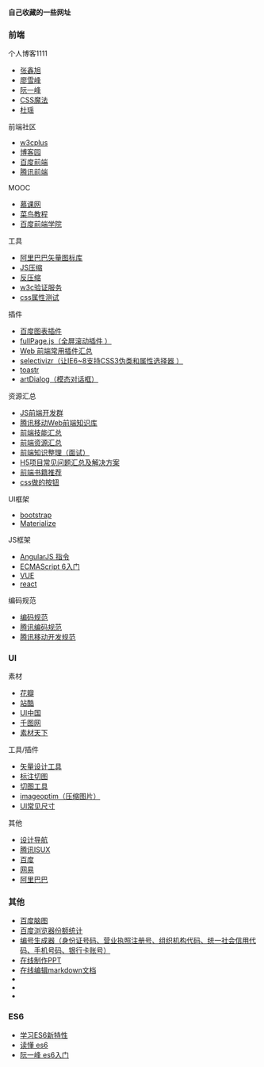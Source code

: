 
#### 自己收藏的一些网址 

### 前端

个人博客1111

* [张鑫旭](http://www.zhangxinxu.com/)
* [廖雪峰](http://www.liaoxuefeng.com/)
* [阮一峰](http://www.ruanyifeng.com/)
* [CSS魔法](http://www.cssmagic.net/)
* [杜瑶](http://www.doyoe.com/)

前端社区

* [w3cplus](http://www.w3cplus.com/)
* [博客园](http://www.cnblogs.com/)
* [百度前端](http://fex.baidu.com/)
* [腾讯前端](http://alloyteam.github.io/)

MOOC

* [慕课网](http://www.imooc.com/)
* [菜鸟教程](http://www.runoob.com/)
* [百度前端学院](http://ife.baidu.com/)

工具

* [阿里巴巴矢量图标库](http://www.iconfont.cn/)
* [JS压缩](http://dean.edwards.name/packer/)
* [反压缩](http://jsbeautifier.org/)
* [w3c验证服务](http://jigsaw.w3.org/css-validator/)
* [css属性测试](http://caniuse.com/)

插件

* [百度图表插件](http://echarts.baidu.com/)
* [fullPage.js（全屏滚动插件 ）](https://github.com/alvarotrigo/fullPage.js)
* [Web 前端常用插件汇总](https://github.com/iamjoel/front-end-plugins)
* [selectivizr（让IE6~8支持CSS3伪类和属性选择器 ）](https://github.com/keithclark/selectivizr)
* [toastr](https://github.com/CodeSeven/toastr)
* [artDialog（模态对话框）](https://github.com/aui/artDialog)

资源汇总

* [JS前端开发群](http://www.kancloud.cn/jikeytang/qq/87646)
* [腾讯移动Web前端知识库](https://github.com/AlloyTeam/Mars)
* [前端技能汇总](https://github.com/JacksonTian/fks)
* [前端资源汇总](https://github.com/helloqingfeng/Awsome-Front-End-learning-resource)
* [前端知识整理（面试）](https://github.com/markyun/My-blog/tree/master/Front-end-Developer-Questions/Questions-and-Answers)
* [H5项目常见问题汇总及解决方案](https://github.com/FrontEndZQ/HTML5-FAQ)
* [前端书籍推荐](https://github.com/jobbole/awesome-web-dev-books)
* [css做的按钮](http://simurai.com/archive/buttons/)

UI框架

* [bootstrap](http://v3.bootcss.com/css/)
* [Materialize](http://www.materialscss.com/)

JS框架

* [AngularJS 指令](http://www.runoob.com/angularjs/angularjs-reference.html)
* [ECMAScript 6入门](http://es6.ruanyifeng.com/)
* [VUE](http://cn.vuejs.org/)
* [react](http://react-china.org/)

编码规范

* [编码规范](http://codeguide.bootcss.com/)
* [腾讯编码规范](http://alloyteam.github.io/CodeGuide/)
* [腾讯移动开发规范](http://alloyteam.github.io/Spirit/modules/Standard/index.html#font)

### UI

素材

* [花瓣](http://huaban.com/)
* [站酷](http://www.zcool.com.cn/)
* [UI中国](http://www.ui.cn/)
* [千图网](http://www.58pic.com/)
* [素材天下](http://www.sucaitianxia.com/)

工具/插件

* [矢量设计工具](http://www.sketchcn.com/)
* [标注切图](http://www.fancynode.com.cn/pxcook/home)
* [切图工具](http://www.cutterman.cn/)
* [imageoptim（压缩图片）](https://imageoptim.com/mac)
* [UI常见尺寸](http://chicun.jammy.cc/)

其他

* [设计导航](http://hao.shejidaren.com/) 
* [腾讯ISUX](https://isux.tencent.com/)
* [百度](http://uxc.baidu.com/)
* [网易](http://uedc.163.com/)
* [阿里巴巴](http://www.aliued.cn/)

### 其他

* [百度脑图](http://naotu.baidu.com/home)
* [百度浏览器份额统计](http://tongji.baidu.com/data/browser)
* [编号生成器（身份证号码、营业执照注册号、组织机构代码、统一社会信用代码、手机号码、银行卡账号）](http://xatom.coding.me/generator/)
* [在线制作PPT](http://www.ipresst.com/)
* [在线编辑markdown文档](http://mahua.jser.me/)
* []()
* []()
* []()

### ES6
* [学习ES6新特性](http://www.cnblogs.com/ziyunfei/)
* [读懂 es6](https://leanpub.com/understandinges6)
* [阮一峰 es6入门](http://es6.ruanyifeng.com/)
